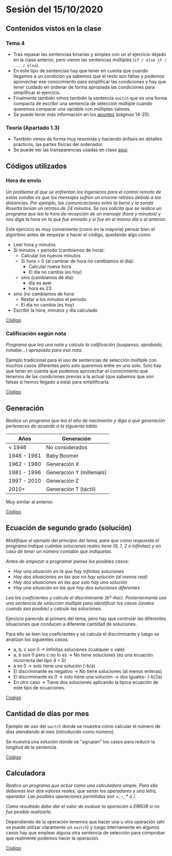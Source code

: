 # Sesión del 15/10/2020

## Contenidos vistos en la clase

### Tema 4
* Tras repasar las sentencias binarias y simples con un el ejercicio dejado en la clase anterior, pero vieron las sentencias múltiples (`if / else if / ... / else`).
* En este tipo de sentencias hay que tener en cuenta que cuando llegamos a un condición ya sabemos que el resto son faltas y podemos aprovechar ese conocimiento para simplificar las condiciones y hay que tener cuidado en ordenar de forma apropiada las condiciones para simplificar el ejercicio.
* Finalmente también vimos también la sentencia `switch` que es una forma compacta de escribir una sentencia de selección múltiple cuando queremos comparar una variable con múltiples valores.
* Se puede tener más información en los [apuntes](https://eii.cv.uma.es/pluginfile.php/233694/mod_resource/content/2/Tema%204%20-%20Parte%201.pdf) (páginas 14-25).

### Teoría (Apartado 1.3)
* También vimos de forma muy resumida y haciendo énfasis en detalles prácticos, las partes físicas del ordenador.
* Se puede ver las transparencias usadas en clase [aquí](https://eii.cv.uma.es/pluginfile.php/270386/mod_resource/content/0/Teor%C3%ADa-c2.pdf).
  
## Códigos utilizados

### Hora de envío

*Un problema al que se enfrentan los ingenieros para el control remoto de estas sondas es que los mensajes sufren un enorme retraso debido a las distancias. Por ejemplo, las comunicaciones entre la tierra y la sonda Rosetta tenían un retraso de 24 minutos. Se nos solicita que se realice un programa que lea la hora de recepción de un mensaje (hora y minutos) y nos diga la hora en la que fue enviado y si fue en el mismo día o el anterior.*

Este ejercicio es muy conveniente (como en la mayoría) pensar bien el algoritmo antes de empezar a hacer el código, quedando algo como:

* Leer hora y minutos
* Si minutos < periodo (cambiamos de hora):
	* Calcular los nuevos minutos
	* Si hora > 0 (al cambiar de hora no cambiamos el dia):
		* Calcular nueva hora
		* El día no cambia (es hoy)
	* sino (cambiamos de día):
		* dia es ayer
		* hora es 23
* sino (no cambiamos de hora:
	* Restar a los minutos el periodo
	* El día no cambia (es hoy)
* Escribir la hora, minutos y día calculado

[Código](sesion13.10.29/hora_envio.cpp)

### Calificación según nota

*Programa que lea una nota y calcule la calificación (suspenso, aprobado, notable...) apropiada para esa nota.*

Ejemplo tradicional para el uso de sentencias de selección múltiple con muchos casos diferentes pero solo queremos entre en uno solo. Solo hay que tener en cuenta que podemos aprovechar el conocimiento que tenemos de las condiciones previas a la actual (que sabemos que son falsas si hemos llegado a esta) para simplificarla.

[Código](sesion15.10.20/nota_a_calificación.cpp)

## Generación

*Realice un programa que lea el año de nacimiento y diga a qué generación perteneces de acuerdo a la siguiente tabla:*

Años | Generación
--- | ---
< 1946 | No considerados
1946 - 1961 | Baby Boomer
1962 - 1980 | Generación X
1981 - 1996 | Generación Y (millenials)
1997 - 2010 | Generación Z
2010+ | Generación T (táctil)

Muy similar al anterior.

[Código](sesion15.10.20/generación.cpp)

## Ecuación de segundo grado (solución)

*Modifique el ejemplo del principio del tema, para que como respuesta el programa indique cuántas soluciones reales tiene (0, 1, 2 o infinitas) y en caso de tener un número contable que indíquelas.*

*Antes de empezar a programar piense los posibles casos:*
* *Hay una situación en la que hay infinitas soluciones*
* *Hay dos situaciones en las que no hay solución (al menos real)*
* *Hay dos situaciones en las que solo hay una solución*
* *Hay una situación en las que hay dos soluciones diferentes*

*Lea los coeficientes y calcule el discriminante (b²-4ac). Posteriormente use una sentencia de selección múltiple para identificar los casos (únalos cuando sea posible) y calcule las soluciones.*

Ejercicio parecido al primero del tema, pero hay que controlar las diferentes situaciones que conducen a diferente cantidad de soluciones.

Para ello se leen los coeficientes y se calcula el discriminante y luego se analizan los siguientes casos:

* a, b, c son 0 -> Infinitas soluciones (cualquier x vale).
* a, b son 0 pero c no lo es -> No tiene soluciones (es una ecuación incorrecta del tipo 4 = 0)
* a es 0 -> solo tiene una solución (-b/a)
* El discriminante es negativo -> No tiene soluciones (al menos enteras)
* El discriminante es 0 -> solo tiene una solución -o dos iguales- (-b/2a)
* En otro caso -> Tiene dos soluciones aplicando la típica ecuación de este tipo de ecuaciones.

[Código](sesion15.10.20/ecuacion_grado_2.cpp)

## Cantidad de días por mes

Ejemplo de uso del `switch` donde se muestra cómo calcular el número de días atendiendo al mes (introducido como número).

Se muestra una solución donde se "agrupan" los casos para reducir la longitud de la sentencia.

[Código](sesion15.10.20/dias_por_mes.cpp)

## Calculadora

*Realice un programa que actúe como una calculadora simple. Para ello debemos leer dos valores reales, que serán los operadores y una letra,  operador. Las posibles operaciones permitidas son +, -, * o /.*

*Como resultado debe dar el valor de evaluar la operación o ERROR si no fue posible realizarla.*

Dependiendo de la operación tenemos que hacer una u otra operación (ahí se puede utilizar claramente un `switch`) y luego internamente en algunos casos hay que emplear alguna otra sentencia de selección para comprobar que realmente podemos hacer la operación.

[Código](sesion15.10.20/calculadora.cpp)
